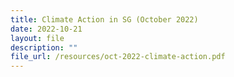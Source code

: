 ```yaml
---
title: Climate Action in SG (October 2022)
date: 2022-10-21
layout: file
description: ""
file_url: /resources/oct-2022-climate-action.pdf
---
```

